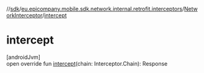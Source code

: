 //[sdk](../../../index.md)/[eu.epicompany.mobile.sdk.network.internal.retrofit.interceptors](../index.md)/[NetworkInterceptor](index.md)/[intercept](intercept.md)

# intercept

[androidJvm]\
open override fun [intercept](intercept.md)(chain: Interceptor.Chain): Response
